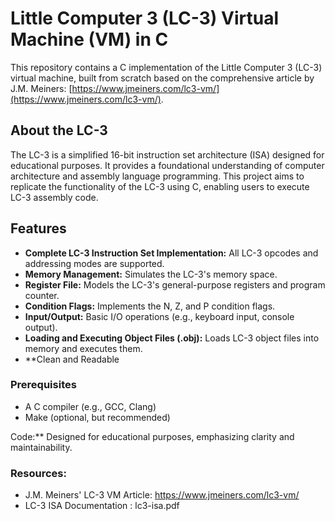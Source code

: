 # Little Computer 3 (LC-3) Virtual Machine (VM) in C

This repository contains a C implementation of the Little Computer 3 (LC-3) virtual machine, built from scratch based on the comprehensive article by J.M. Meiners: [https://www.jmeiners.com/lc3-vm/](https://www.jmeiners.com/lc3-vm/).

## About the LC-3

The LC-3 is a simplified 16-bit instruction set architecture (ISA) designed for educational purposes. It provides a foundational understanding of computer architecture and assembly language programming. This project aims to replicate the functionality of the LC-3 using C, enabling users to execute LC-3 assembly code.

## Features

* **Complete LC-3 Instruction Set Implementation:** All LC-3 opcodes and addressing modes are supported.
* **Memory Management:** Simulates the LC-3's memory space.
* **Register File:** Models the LC-3's general-purpose registers and program counter.
* **Condition Flags:** Implements the N, Z, and P condition flags.
* **Input/Output:** Basic I/O operations (e.g., keyboard input, console output).
* **Loading and Executing Object Files (.obj):** Loads LC-3 object files into memory and executes them.
* **Clean and Readable 

### Prerequisites

* A C compiler (e.g., GCC, Clang)
* Make (optional, but recommended)

Code:** Designed for educational purposes, emphasizing clarity and maintainability.

### Resources:
* J.M. Meiners' LC-3 VM Article: https://www.jmeiners.com/lc3-vm/
* LC-3 ISA Documentation : lc3-isa.pdf
<!-- ## Building

1.  **Clone the repository:**
    ```bash
    git clone [repository URL]
    cd lc3-vm-c
    ```
2.  **Compile the source code:**
    ```bash
    gcc -o lc3vm lc3vm.c
    ```
    (You may need to adjust the compiler and flags depending on your system.)

## Usage

1.  **Compile your LC-3 assembly code into an object file (.obj) using an LC-3 assembler.** (Many assemblers are available online or as part of LC-3 simulators.)
2.  **Run the LC-3 VM with the object file as an argument:**
    ```bash
    ./lc3vm your_program.obj
    ```

## File Structure -->